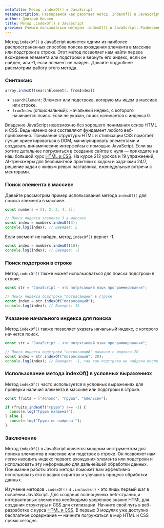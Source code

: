 ```yaml
---
metaTitle: Метод .indexOf() в JavaScript
metaDescription: Разбираемся как работает метод .indexOf() в JavaScript
author: Дмитрий Нечаев
title: Метод .indexOf() в JavaScript
preview: Учимся пользоваться методом .indexOf() в JavaScript. Разбираем примеры использования
---
```


Метод `indexOf()` в JavaScript является одним из наиболее распространенных способов поиска вхождения элемента в массиве или подстроки в строке. Этот метод позволяет нам найти первое вхождение элемента или подстроки и вернуть его индекс, если он найден, или -1, если элемент не найден. Давайте подробнее рассмотрим работу этого метода.

### Синтаксис

```jsx
array.indexOf(searchElement[, fromIndex])

```

- `searchElement`: Элемент или подстрока, которую мы ищем в массиве или строке.
- `fromIndex` (опциональный): Начальный индекс, с которого начинается поиск. Если не указан, поиск начинается с индекса 0.

Владение JavaScript невозможно без хорошего понимания основ HTML и CSS. Ведь именно они составляют фундамент любого веб-приложения. Понимание структуры HTML и стилизации CSS помогает лучше ориентироваться в DOM, манипулировать элементами и создавать динамические интерфейсы с помощью JavaScript. Если вы хотите детальнее погрузиться в создание сайтов с нуля — приходите на наш большой курс [HTML и CSS](https://purpleschool.ru/course/html-css?utm_source=knowledgebase&utm_medium=text&utm_campaign=metod-.indexOf()-v-javascript). На курсе 212 уроков и 19 упражнений, AI-тренажеры для безлимитной практики с кодом и задачами 24/7, решение задач с живым ревью наставника, еженедельные встречи с менторами.

### Поиск элемента в массиве

Давайте рассмотрим пример использования метода `indexOf()` для поиска элемента в массиве.

```jsx
const numbers = [1, 2, 3, 4, 5];

// Поиск индекса элемента 3 в массиве
const index = numbers.indexOf(3);
console.log(index); // Выведет: 2

```

Если элемент не найден, метод `indexOf()` вернет -1.

```jsx
const index = numbers.indexOf(10);
console.log(index); // Выведет: -1

```

### Поиск подстроки в строке

Метод `indexOf()` также может использоваться для поиска подстроки в строке.

```jsx
const str = "JavaScript - это потрясающий язык программирования";

// Поиск индекса подстроки "потрясающий" в строке
const index = str.indexOf("потрясающий");
console.log(index); // Выведет: 13

```

### Указание начального индекса для поиска

Метод `indexOf()` также позволяет указать начальный индекс, с которого начнется поиск.

```jsx
const str = "JavaScript - это потрясающий язык программирования";

// Поиск индекса подстроки "потрясающий" начиная с индекса 20
const index = str.indexOf("потрясающий", 20);
console.log(index); // Выведет: -1, так как подстрока не найдена после индекса 20

```

### Использование метода indexOf() в условных выражениях

Метод `indexOf()` часто используется в условных выражениях для проверки наличия элемента в массиве или подстроки в строке.

```jsx
const fruits = ["яблоко", "груша", "апельсин"];

if (fruits.indexOf("груша") !== -1) {
  console.log("Груша найдена!");
} else {
  console.log("Груша не найдена!");
}

```

### Заключение

Метод `indexOf()` в JavaScript является мощным инструментом для поиска элементов в массиве или подстрок в строке. Он позволяет нам легко находить индекс первого вхождения элемента или подстроки и использовать эту информацию для дальнейшей обработки данных. Понимание работы этого метода поможет вам эффективно использовать его в ваших скриптах и улучшить процесс обработки данных.

Изучение методов `.indexOf()` и `.includes()` - это лишь первый шаг в освоении JavaScript. Для создания полноценных веб-страниц и интерактивных элементов необходимо уверенное знание HTML для создания структуры и CSS для стилизации. Начните свой путь в веб-разработке с курса [HTML и CSS](https://purpleschool.ru/course/html-css?utm_source=knowledgebase&utm_medium=text&utm_campaign=metod-.indexOf()-v-javascript). В первых 3 модулях уже доступно бесплатное содержание — начните погружаться в мир HTML и CSS прямо сегодня.
